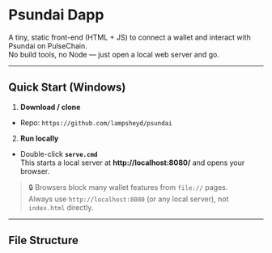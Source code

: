 # Psundai Dapp

A tiny, static front-end (HTML + JS) to connect a wallet and interact with Psundai on PulseChain.  
No build tools, no Node — just open a local web server and go.

---

## Quick Start (Windows)

1) **Download / clone**
- Repo: `https://github.com/lampsheyd/psundai`

2) **Run locally**
- Double-click **`serve.cmd`**  
  This starts a local server at **http://localhost:8080/** and opens your browser.

> 🔒 Browsers block many wallet features from `file://` pages.  
> Always use `http://localhost:8080` (or any local server), not `index.html` directly.

---

## File Structure

